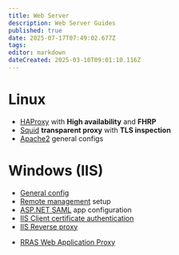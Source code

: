 ```yaml
---
title: Web Server
description: Web Server Guides
published: true
date: 2025-07-17T07:49:02.677Z
tags: 
editor: markdown
dateCreated: 2025-03-10T09:01:10.116Z
---
```


# Linux

- [HAProxy](/web-server/haproxy) with **High availability** and **FHRP**
- [Squid](/web-server/transparent-proxy) **transparent proxy** with **TLS inspection**
- [Apache2](/web-server/apache2) general configs

# Windows (IIS)

- [General config](/web-server/iis)
- [Remote management](/web-server/iis-remote-mgmt) setup
- [ASP.NET SAML](/web-server/aspnet-saml) app configuration
- [IIS Client certificate authentication](/web-server/iis-client-cert-auth)
- [IIS Reverse proxy](/web-server/iis-reverse-proxy)

<p></p>

- [RRAS Web Application Proxy](/web-server/rras-wap)
